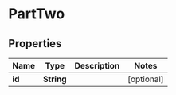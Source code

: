 # PartTwo

## Properties
Name | Type | Description | Notes
------------ | ------------- | ------------- | -------------
**id** | **String** |  |  [optional]
